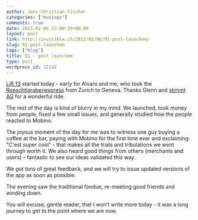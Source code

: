 ```yaml
---
author: Jens-Christian Fischer
categories: ["musings"]
comments: true
date: 2013-02-06 22:00:38+00:00
layout: post
link: http://invisible.ch/2013/02/06/91-post-launchem/
slug: 91-post-launchem
tags: ["blog"]
title: 91 - post launchem
type: post
wordpress_id: 12142
---
```


[Lift 13](http://liftconference.com) started today - early for Alvaro and me, who took the [Roeschtigrabenexpress](https://twitter.com/search?q=%23roesti13) from Zurich to Geneva. Thanks Glenn and [stimmt AG](https://twitter.com/search?q=%23roesti13) for a wonderful ride.

The rest of the day is kind of blurry in my mind. We launched, took money from people, fixed a few small issues, and generally studied how the people reacted to Mobino.

The joyous moment of the day for me was to witness one guy buying a coffee at the bar, paying with Mobino for the first time ever and exclaiming: "C'est super cool" - that makes all the trials and tribulations we went through worth it. We also heard good things from others (merchants and users) - fantastic to see our ideas validated this way.

We got tons of great feedback, and we will try to issue updated versions of the app as soon as possible.

The evening saw the traditional fondue, re-meeting good friends and winding down.

You will excuse, gentle reader, that I won't write more today - it was a long journey to get to the point where we are now.
